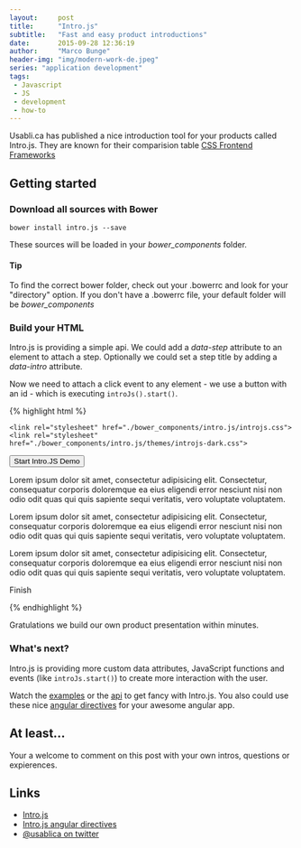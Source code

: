 ```yaml
---
layout:     post
title:      "Intro.js"
subtitle:   "Fast and easy product introductions"
date:       2015-09-28 12:36:19
author:     "Marco Bunge"
header-img: "img/modern-work-de.jpeg"
series: "application development"
tags:
 - Javascript
 - JS
 - development
 - how-to
---
```


Usabli.ca has published a nice introduction tool for your products called Intro.js. They are known for their comparision table <a href="http://usablica.github.io/front-end-frameworks/compare.html" target="_blank">CSS Frontend Frameworks</a>

## Getting started

### Download all sources with Bower

`bower install intro.js --save`

These sources will be loaded in your _bower\_components_ folder.

<div class="callout callout-info">
    <h4>Tip</h4>
    <p>To find the correct bower folder, check out your .bowerrc and look for your "directory" option. If you don't have a .bowerrc file, your default folder will be <i>bower_components</i></p>
</div>

### Build your HTML

Intro.js is providing a simple api. We could add a _data-step_ attribute to an element to attach a step. Optionally we could set a step title by adding a _data-intro_ attribute.

Now we need to attach a click event to any element - we use a button with an id - which is executing `introJs().start()`.

{% highlight html %}
<!doctype html>
<html lang="en">
<head>
    <meta charset="UTF-8">
    <title>Intro.js sample</title>

    <link rel="stylesheet" href="./bower_components/intro.js/introjs.css">
    <link rel="stylesheet" href="./bower_components/intro.js/themes/introjs-dark.css">
</head>
<body>

<div>
    <button id="introStart">Start Intro.JS Demo</button>
    <p data-step="1" data-intro="Step 1">Lorem ipsum dolor sit amet, consectetur adipisicing elit. Consectetur, consequatur corporis doloremque ea eius eligendi error nesciunt nisi non odio odit quas qui quis sapiente sequi veritatis, vero voluptate voluptatem.</p>
    <p data-step="2" data-intro="Step 2">Lorem ipsum dolor sit amet, consectetur adipisicing elit. Consectetur, consequatur corporis doloremque ea eius eligendi error nesciunt nisi non odio odit quas qui quis sapiente sequi veritatis, vero voluptate voluptatem.</p>
    <p data-step="3" data-intro="Step 3">Lorem ipsum dolor sit amet, consectetur adipisicing elit. Consectetur, consequatur corporis doloremque ea eius eligendi error nesciunt nisi non odio odit quas qui quis sapiente sequi veritatis, vero voluptate voluptatem.</p>
    <p data-step="4" data-intro="Step 4">Finish</p>
</div>

<script type="text/javascript" src="./bower_components/intro.js/intro.js"></script>
<script type="text/javascript">
    (function(introJs){
        //attach click event to start our intro
        document.getElementById('introStart').onclick = function(){
            introJs().start();
        };
    })(introJs);
</script>
</body>
</html>
{% endhighlight %}

Gratulations we build our own product presentation within minutes.

### What's next?

Intro.js is providing more custom data attributes, JavaScript functions and events (like `introJs.start()`) to create more interaction with the user.

Watch the <a href="http://usablica.github.io/intro.js/example/index.html" target="_blank">examples</a> or the <a href="https://github.com/usablica/intro.js#api" target="_blank">api</a> to get fancy with Intro.js. You also could use these nice <a href="http://code.mendhak.com/angular-intro.js/example/index.html" target="_blank">angular directives</a> for your awesome angular app.

## At least...

Your a welcome to comment on this post with your own intros, questions or expierences.

## Links

- <a href="http://usablica.github.io/intro.js/" target="_blank">Intro.js</a>
- <a href="http://code.mendhak.com/angular-intro.js/example/index.html" target="_blank">Intro.js angular directives</a>
- <a href="https://twitter.com/usablica" target="_blank">@usablica on twitter</a>
